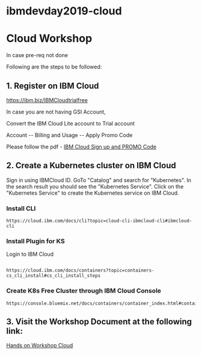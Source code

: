# ibmdevday2019-cloud

# Cloud Workshop

In case pre-req not done

Following are the steps to be followed:

## 1. Register on IBM Cloud

https://ibm.biz/IBMCloudtrialfree

In case you are not having GSI Account, 

Convert the IBM Cloud Lite account to Trial account

Account -- Billing and Usage -- Apply Promo Code


Please follow the pdf - [IBM Cloud Sign up and PROMO Code](https://github.com/IBMDevConnect/ibmdevday2019-cloud/blob/master/workshop/IBM%20Cloud%20Sign%20up%20and%20PROMO%20Code.pdf)

## 2. Create a Kubernetes cluster on IBM Cloud
Sign in using IBMCloud ID. GoTo "Catalog" and search for "Kubernetes". In the search result you should see the "Kubernetes Service". Click on the "Kubernetes Service" to create the Kubernetes service on IBM Cloud. 


### Install CLI

``` 
https://cloud.ibm.com/docs/cli?topic=cloud-cli-ibmcloud-cli#ibmcloud-cli

``` 


### Install Plugin for KS

Login to IBM Cloud

``` 

https://cloud.ibm.com/docs/containers?topic=containers-cs_cli_install#cs_cli_install_steps

``` 

### Create K8s Free Cluster through IBM Cloud Console

``` 
https://console.bluemix.net/docs/containers/container_index.html#container_index
``` 

## 3. Visit the Workshop Document at the following link:

[Hands on Workshop Cloud](https://github.com/IBMDevConnect/ibmdevday2019-cloud/blob/master/workshop/Hands%20On%20Workshop_Cloud.pdf)


